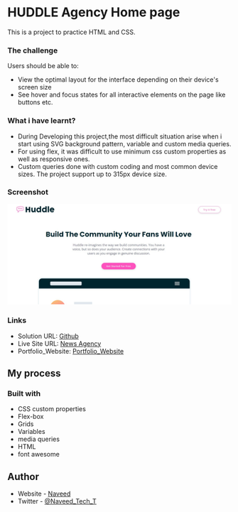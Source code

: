 # HUDDLE Agency Home page

This is a project to practice HTML and CSS.

### The challenge

Users should be able to:

- View the optimal layout for the interface depending on their device's screen size
- See hover and focus states for all interactive elements on the page like buttons etc.

### What i have learnt?

- During Developing this project,the most difficult situation arise when i start using SVG background pattern, variable and custom media queries.
- For using flex, it was difficult to use minimum css custom properties as well as responsive ones.
- Custom queries done with custom coding and most common device sizes. The project support up to 315px device size.

### Screenshot

![](/screenshot.png)

### Links

- Solution URL: [Github](https://github.com/Naveed89-tech/new_agency_home_page)
- Live Site URL: [News Agency](https://newsagency-home.netlify.app/)
- Portfolio_Website: [Portfolio_Website](https://naveedtechs.netlify.app/)

## My process

### Built with

- CSS custom properties
- Flex-box
- Grids
- Variables
- media queries
- HTML
- font awesome

## Author

- Website - [Naveed](https://naveedtechs.netlify.app/)
- Twitter - [@Naveed_Tech_T](https://twitter.com/Naveed_Tech_T)
